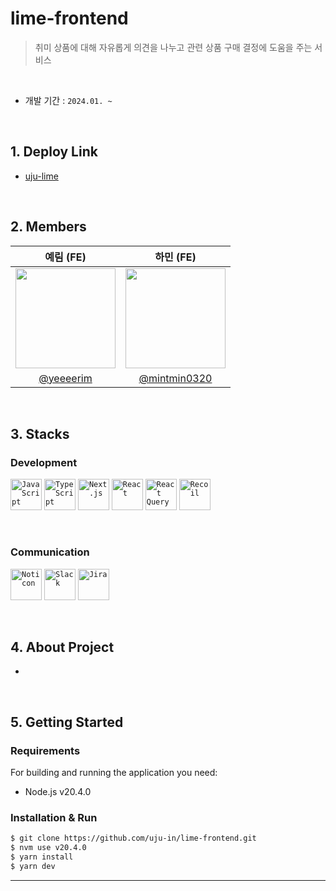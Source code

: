 # lime-frontend

> 취미 상품에 대해 자유롭게 의견을 나누고 관련 상품 구매 결정에 도움을 주는 서비스

<br/>

- 개발 기간 : `2024.01. ~`

<br/>

<div align="center">

</div>

## 1. Deploy Link

- [uju-lime](https://uju-lime.vercel.app/)

<br/>

## 2. Members

|                                                             예림 (FE)                                                             |                                     하민 (FE)                                     |
| :-------------------------------------------------------------------------------------------------------------------------------: | :-------------------------------------------------------------------------------: |
| <img width="160px" src="https://user-images.githubusercontent.com/58348662/235418451-0e2574db-7b7b-459c-abcc-16829654f642.png" /> | <img width="160px" src="https://avatars.githubusercontent.com/u/114549939?v=4" /> |
|                                             [@yeeeerim](https://github.com/yeeeerim)                                              |                  [@mintmin0320](https://github.com/mintmin0320)                   |

<br/>

## 3. Stacks

### Development

<code><img width="50" src="https://user-images.githubusercontent.com/25181517/117447155-6a868a00-af3d-11eb-9cfe-245df15c9f3f.png" alt="JavaScript" title="JavaScript"/></code>
<code><img width="50" src="https://user-images.githubusercontent.com/25181517/183890598-19a0ac2d-e88a-4005-a8df-1ee36782fde1.png" alt="TypeScript" title="TypeScript"/></code>
<code><img width="50" src="https://noticon-static.tammolo.com/dgggcrkxq/image/upload/v1566879300/noticon/fvty9lnsbjol5lq9u3by.svg" alt="Next.js" title="Next.js"/></code>
<code><img width="50" src="https://user-images.githubusercontent.com/25181517/183897015-94a058a6-b86e-4e42-a37f-bf92061753e5.png" alt="React" title="React"/></code>
<code><img width="50" src="https://noticon-static.tammolo.com/dgggcrkxq/image/upload/v1631622784/noticon/zwush4y3u0mgamlck9bq.png" alt="React Query" title="React Query"/></code>
<code><img width="50" src="https://noticon-static.tammolo.com/dgggcrkxq/image/upload/v1641952185/noticon/a9qgcuhj0enmzobh68cf.png" alt="Recoil" title="Recoil"/></code>

<br/>

### Communication

<code><img width="50" src="https://noticon-static.tammolo.com/dgggcrkxq/image/upload/v1636892918/noticon/swgqv9hibsjjvqaiqwlw.png" alt="Noticon" title="Noticon"/></code>
<code><img width="50" src="https://noticon-static.tammolo.com/dgggcrkxq/image/upload/v1566913651/noticon/rj9nd1qsykajfusei65f.jpg" alt="Slack" title="Slack"/></code>
<code><img width="50" src="https://noticon-static.tammolo.com/dgggcrkxq/image/upload/v1676966453/noticon/gdq4xi8msuhfqfiwypam.png" alt="Jira" title="Jira"/></code>

<br/>

## 4. About Project

-

<br/>

## 5. Getting Started

### Requirements

For building and running the application you need:

- Node.js v20.4.0

### Installation & Run

```bash
$ git clone https://github.com/uju-in/lime-frontend.git
$ nvm use v20.4.0
$ yarn install
$ yarn dev
```

---

<br/>
